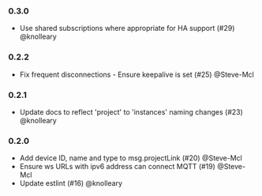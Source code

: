 ### 0.3.0

 - Use shared subscriptions where appropriate for HA support (#29) @knolleary

### 0.2.2

 - Fix frequent disconnections - Ensure keepalive is set (#25) @Steve-Mcl

### 0.2.1

- Update docs to reflect 'project' to 'instances' naming changes (#23) @knolleary

### 0.2.0

 - Add device ID, name and type to msg.projectLink (#20) @Steve-Mcl
 - Ensure ws URLs with ipv6 address can connect MQTT (#19) @Steve-Mcl
 - Update estlint (#16) @knolleary
